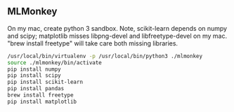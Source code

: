 ## MLMonkey

On my mac, create python 3 sandbox. Note, scikit-learn depends on numpy and scipy; matplotlib misses libpng-devel and libfreetype-devel on my mac. "brew install freetype" will take care both missing libraries.
```bash
/usr/local/bin/virtualenv -p /usr/local/bin/python3 ./mlmonkey
source ./mlmonkey/bin/activate
pip install numpy
pip install scipy
pip install scikit-learn
pip install pandas
brew install freetype
pip install matplotlib
```
